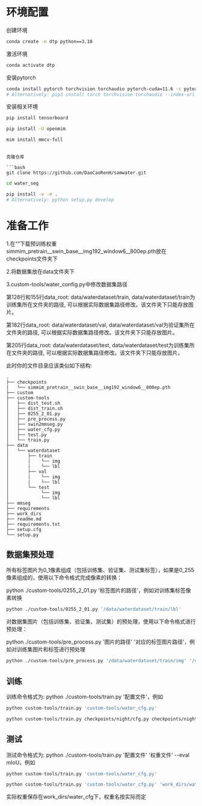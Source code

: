 # **环境配置**

创建环境

```bash
conda create -n dtp python==3.10
```

激活环境

```bash
conda activate dtp
```

安装pytorch

```bash
conda install pytorch torchvision torchaudio pytorch-cuda=11.6 -c pytorch -c nvidia
# Alternatively: pip3 install torch torchvision torchaudio --index-url https://download.pytorch.org/whl/cu116
```
安装相关环境

```bash
pip install tensorboard
```

```bash
pip install -U openmim
```

```bash
mim install mmcv-full
```

```

克隆仓库

```bash
git clone https://github.com/DaoCaoRenH/samwater.git
```

```bash
cd water_seg
```

```bash
pip install -v -e .
# Alternatively: python setup.py develop
```


# **准备工作**

1.在“”下载预训练权重simmim_pretrain__swin_base__img192_window6__800ep.pth放在checkpoints文件夹下

2.将数据集放在data文件夹下

3.custom-tools/water_config.py中修改数据集路径

第128行和155行data_root: data/waterdataset/train, data/waterdataset/train为训练集所在文件夹的路径, 可以根据实际数据集路径修改。该文件夹下只能存放图片。

第182行data_root: data/waterdataset/val, data/waterdataset/val为验证集所在文件夹的路径, 可以根据实际数据集路径修改。该文件夹下只能存放图片。

第205行data_root: data/waterdataset/test, data/waterdataset/test为训练集所在文件夹的路径, 可以根据实际数据集路径修改。该文件夹下只能存放图片。


此时你的文件目录应该类似如下结构:

```plaintext
.
├── checkpoints
|   └── simmim_pretrain__swin_base__img192_window6__800ep.pth
├── custom
├── custom-tools
│   ├── dist_test.sh
│   ├── dist_train.sh
│   ├── 0255_2_01.py
│   ├── pre_process.py
│   ├── swin2mmseg.py
│   ├── water_cfg.py
│   ├── test.py
│   └── train.py
├── data
│   └── waterdataset
│       ├── train
│       |    └── img
│       |    └── lbl
│       ├── val
│       |    └── img
│       |    └── lbl
│       └── test
│            └── img
│            └── lbl
├── mmseg
├── requirements
├── work_dirs
├── readme.md
├── requirements.txt
├── setup.cfg
└── setup.py
```

## 数据集预处理

所有标签图片为0_1像素组成（包括训练集、验证集、测试集标签），如果是0_255像素组成的，使用以下命令格式完成像素的转换：

python ./custom-tools/0255_2_01.py '标签图片的路径'，例如对训练集标签像素转换


```bash
python ./custom-tools/0255_2_01.py '/data/waterdataset/train/lbl'
```

对数据集图片（包括训练集、验证集、测试集）的预处理，使用以下命令格式进行预处理：

python ./custom-tools/pre_process.py '图片的路径' '对应的标签图片路径'，例如对训练集图片和标签进行预处理


```bash
python ./custom-tools/pre_process.py '/data/waterdataset/train/img' '/data/waterdataset/train/lbl'
```

## 训练

训练命令格式为:
python ./custom-tools/train.py '配置文件'，例如

```bash
python custom-tools/train.py 'custom-tools/water_cfg.py'
```

```bash
python custom-tools/train.py checkpoints/night/cfg.py checkpoints/night/night.pth --eval mIoU --aug-test
```

## 测试
测试命令格式为:
python ./custom-tools/train.py '配置文件' '权重文件' --eval mIoU，例如

```bash
python custom-tools/train.py 'custom-tools/water_cfg.py'
```

```bash
python custom-tools/train.py 'custom-tools/water_cfg.py' 'work_dirs/water_cfg/best_mIoU_iter.pth' --eval mIoU
```
实际权重保存在work_dirs/water_cfg下，权重名按实际而定


